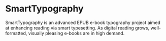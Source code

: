 # SmartTypography
SmartTypography is an advanced EPUB e-book typography project aimed at enhancing reading via smart typesetting. As digital reading grows, well-formatted, visually pleasing e-books are in high demand.

